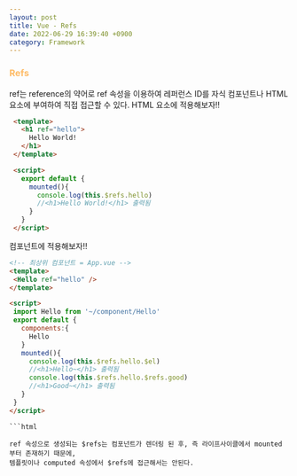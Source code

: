 ```yaml
---
layout: post
title: Vue - Refs
date: 2022-06-29 16:39:40 +0900
category: Framework
---
```


### <span style="color:#febc68;font-weight:bold">Refs</span> 
ref는 reference의 약어로 ref 속성을 이용하여 레퍼런스 ID를 자식 컴포넌트나 HTML 요소에 부여하여 직접 접근할 수 있다.
HTML 요소에 적용해보자!!
 ```html
  <template>
    <h1 ref="hello">
      Hello World!
    </h1>
  </template>

  <script>
    export default {
      mounted(){
        console.log(this.$refs.hello)
        //<h1>Hello World!</h1> 출력됨
      }
    }
  </script>
  ``` 

컴포넌트에 적용해보자!!
   ```html
  <!-- 최상위 컴포넌트 = App.vue -->
  <template>
    <Hello ref="hello" />
  </template>

  <script>
    import Hello from '~/component/Hello'
    export default {
      components:{
        Hello
      }
      mounted(){
        console.log(this.$refs.hello.$el)
        //<h1>Hello~</h1> 출력됨
        console.log(this.$refs.hello.$refs.good)
        //<h1>Good~</h1> 출력됨
      }
    }
  </script>
  ```
    ```html
  <!-- 자식 컴포넌트 = Hello.vue -->
  <template>
    <h1>Hello~</h1>
    <h1 ref="good">Good~</h1>
  </template>
  
  ```
ref 속성으로 생성되는 $refs는 컴포넌트가 렌더링 된 후, 즉 라이프사이클에서 mounted 부터 존재하기 때문에,  
템플릿이나 computed 속성에서 $refs에 접근해서는 안된다.
